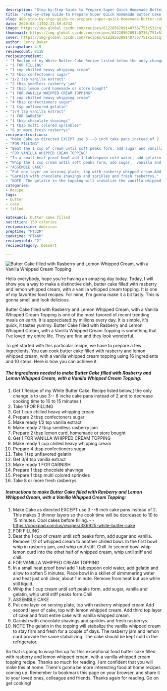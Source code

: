 ```yaml
---
description: "Step-by-Step Guide to Prepare Super Quick Homemade Butter Cake filled with Rasberry and Lemon Whipped Cream, with a Vanilla Whipped Cream Topping"
title: "Step-by-Step Guide to Prepare Super Quick Homemade Butter Cake filled with Rasberry and Lemon Whipped Cream, with a Vanilla Whipped Cream Topping"
slug: 489-step-by-step-guide-to-prepare-super-quick-homemade-butter-cake-filled-with-rasberry-and-lemon-whipped-cream-with-a-vanilla-whipped-cream-topping
date: 2020-08-11T02:23:59.673Z
image: https://img-global.cpcdn.com/recipes/6122856289140736/751x532cq70/butter-cake-filled-with-rasberry-and-lemon-whipped-cream-with-a-vanilla-whipped-cream-topping-recipe-main-photo.jpg
thumbnail: https://img-global.cpcdn.com/recipes/6122856289140736/751x532cq70/butter-cake-filled-with-rasberry-and-lemon-whipped-cream-with-a-vanilla-whipped-cream-topping-recipe-main-photo.jpg
cover: https://img-global.cpcdn.com/recipes/6122856289140736/751x532cq70/butter-cake-filled-with-rasberry-and-lemon-whipped-cream-with-a-vanilla-whipped-cream-topping-recipe-main-photo.jpg
author: Jerry Baker
ratingvalue: 4.5
reviewcount: 8118
recipeingredient:
- "1 Recipe of my White Butter Cake Recipe listed below the only change is to use 3 8 inche cake pans instead of 2 and to decrease cooking time to 10 to 15 minutes "
- "1 FOR FILLING"
- "1 cup chilled heavy whipping cream"
- "2 tbsp confectoners sugar"
- "1/2 tsp vanilla extract"
- "2 tbsp seedless rasberry jam"
- "2 tbsp lemon curd homemade or store bought"
- "1 FOR VANILLA WHIPPED CREAM TOPPING"
- "1 cup chilled heavy whipping cream"
- "4 tbsp confectioners sugar"
- "1 tsp unflavored gelatin"
- "3/4 tsp vanilla extract"
- "1 FOR GARNISH"
- "1 tbsp chocolate shavings"
- "1 tbsp multi colored sprinkles"
- "8 or more fresh rasberrys"
recipeinstructions:
- "Make Cake as directed EXCEPT use 3 --8 inch cake pans instead of 2. This makes 3 thinner layers so the cook time will be decreased to 10 to 15 minutes. Cool cakes before filling.  https://cookpad.com/us/recipes/336925-white-butter-cake"
- "FOR FILLING"
- "Beat the 1 cup of cream until soft peaks form, add sugar and vanilla. Remove 1/2 of whipped cream to another chilled bowl. In the first bowl whip in rasberry jam, and whip until stiff. Chill. In second bowl whip lemon curd into the othet half of whipped cream, whip until stiff and chill."
- "FOR VANILLA WHIPPED CREAM TOPPING"
- "In a small heat proof bowl add 1 tablespoon cold water, add gelatin and allow to soften 5 minutes. Place bowl in a skillet of simmmering water and heat just unti clear, about 1 minute. Remove from heat but use while still liquid."
- "Whip the 1 cup cream until soft peaks form, add sugar,  vanilla and gelatin, whip until stiff peaks form.Chill"
- "ASSEMBLE CAKE"
- "Put one layer on serving plate, top with rasberry whipped cream.Add second layer of cake, top with lemon whipped cream. Add third top layer of cake and frost entire cake with vanilla whipped cream."
- "Garnish with chocolate shavings and sprikles and fresh rasberrys."
- "NOTE  The gelatin in the topping will stabalize the vanilla whipped cream to stay firm and fresh for a couple of days. The rasberry jam and lemon curd provide the same stabalizing. The cake should be kept cold in the refrigerator."
categories:
- Recipe
tags:
- butter
- cake
- filled

katakunci: butter cake filled 
nutrition: 150 calories
recipecuisine: American
preptime: "PT32M"
cooktime: "PT46M"
recipeyield: "2"
recipecategory: Dessert

---
```



![Butter Cake filled with Rasberry and Lemon Whipped Cream, with a Vanilla Whipped Cream Topping](https://img-global.cpcdn.com/recipes/6122856289140736/751x532cq70/butter-cake-filled-with-rasberry-and-lemon-whipped-cream-with-a-vanilla-whipped-cream-topping-recipe-main-photo.jpg)

Hello everybody, hope you're having an amazing day today. Today, I will show you a way to make a distinctive dish, butter cake filled with rasberry and lemon whipped cream, with a vanilla whipped cream topping. It is one of my favorites food recipes. For mine, I'm gonna make it a bit tasty. This is gonna smell and look delicious.

Butter Cake filled with Rasberry and Lemon Whipped Cream, with a Vanilla Whipped Cream Topping is one of the most favored of recent trending meals on earth. It is appreciated by millions every day. It is simple, it's quick, it tastes yummy. Butter Cake filled with Rasberry and Lemon Whipped Cream, with a Vanilla Whipped Cream Topping is something that I've loved my entire life. They are fine and they look wonderful.




To get started with this particular recipe, we have to prepare a few ingredients. You can cook butter cake filled with rasberry and lemon whipped cream, with a vanilla whipped cream topping using 16 ingredients and 10 steps. Here is how you can achieve it.

<!--inarticleads1-->

##### The ingredients needed to make Butter Cake filled with Rasberry and Lemon Whipped Cream, with a Vanilla Whipped Cream Topping:

1. Get 1 Recipe of my White Butter Cake. Recipe listed below,( the only change is to use 3-- 8 inche cake pans instead of 2 and to decrease cooking time to 10 to 15 minutes )
1. Take 1 FOR FILLING
1. Get 1 cup chilled heavy whipping cream
1. Prepare 2 tbsp confectoners sugar
1. Make ready 1/2 tsp vanilla extract
1. Make ready 2 tbsp seedless rasberry jam
1. Prepare 2 tbsp lemon curd, homemade or store bought
1. Get 1 FOR VANILLA WHIPPED CREAM TOPPING
1. Make ready 1 cup chilled heavy whipping cream
1. Prepare 4 tbsp confectioners sugar
1. Take 1 tsp unflavored gelatin
1. Get 3/4 tsp vanilla extract
1. Make ready 1 FOR GARNISH
1. Prepare 1 tbsp chocolate shavings
1. Prepare 1 tbsp multi colored sprinkles
1. Take 8 or more fresh rasberrys




<!--inarticleads2-->

##### Instructions to make Butter Cake filled with Rasberry and Lemon Whipped Cream, with a Vanilla Whipped Cream Topping:

1. Make Cake as directed EXCEPT use 3 --8 inch cake pans instead of 2. This makes 3 thinner layers so the cook time will be decreased to 10 to 15 minutes. Cool cakes before filling. -  - https://cookpad.com/us/recipes/336925-white-butter-cake
1. FOR FILLING
1. Beat the 1 cup of cream until soft peaks form, add sugar and vanilla. Remove 1/2 of whipped cream to another chilled bowl. In the first bowl whip in rasberry jam, and whip until stiff. Chill. In second bowl whip lemon curd into the othet half of whipped cream, whip until stiff and chill.
1. FOR VANILLA WHIPPED CREAM TOPPING
1. In a small heat proof bowl add 1 tablespoon cold water, add gelatin and allow to soften 5 minutes. Place bowl in a skillet of simmmering water and heat just unti clear, about 1 minute. Remove from heat but use while still liquid.
1. Whip the 1 cup cream until soft peaks form, add sugar,  vanilla and gelatin, whip until stiff peaks form.Chill
1. ASSEMBLE CAKE
1. Put one layer on serving plate, top with rasberry whipped cream.Add second layer of cake, top with lemon whipped cream. Add third top layer of cake and frost entire cake with vanilla whipped cream.
1. Garnish with chocolate shavings and sprikles and fresh rasberrys.
1. NOTE  The gelatin in the topping will stabalize the vanilla whipped cream to stay firm and fresh for a couple of days. The rasberry jam and lemon curd provide the same stabalizing. The cake should be kept cold in the refrigerator.




So that is going to wrap this up for this exceptional food butter cake filled with rasberry and lemon whipped cream, with a vanilla whipped cream topping recipe. Thanks so much for reading. I am confident that you will make this at home. There's gonna be more interesting food at home recipes coming up. Remember to bookmark this page on your browser, and share it to your loved ones, colleague and friends. Thanks again for reading. Go on get cooking!
